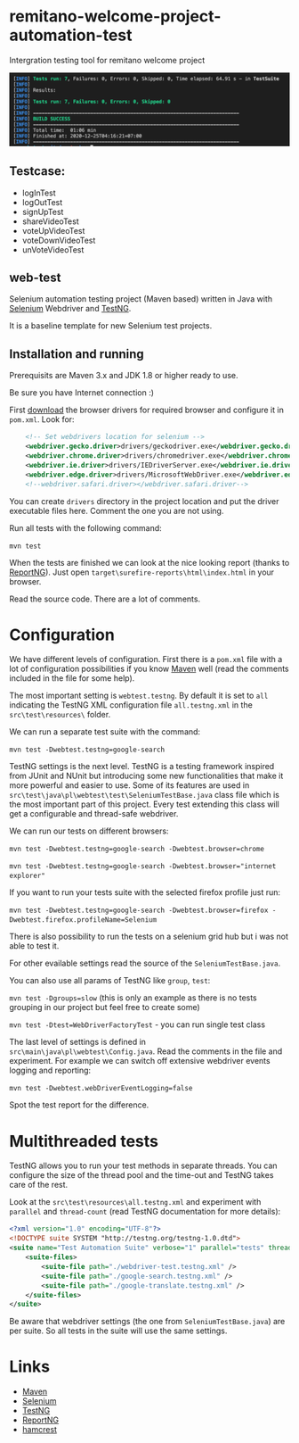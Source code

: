 # remitano-welcome-project-automation-test

Intergration testing tool for remitano welcome project

![screen shot](https://github.com/nguyentran4896/remitano-welcome-project-automation-test/blob/master/screen-shot.png)

## Testcase:

* logInTest
* logOutTest
* signUpTest
* shareVideoTest
* voteUpVideoTest
* voteDownVideoTest
* unVoteVideoTest

## web-test

Selenium automation testing project (Maven based) written in Java with [Selenium](http://www.seleniumhq.org) Webdriver and [TestNG](http://testng.org).

It is a baseline template for new Selenium test projects.

## Installation and running

Prerequisits are Maven 3.x and JDK 1.8 or higher ready to use.

Be sure you have Internet connection :)

First [download](http://www.seleniumhq.org/download/) the browser drivers for required browser and 
configure it in `pom.xml`. Look for:

```xml
    <!-- Set webdrivers location for selenium -->
    <webdriver.gecko.driver>drivers/geckodriver.exe</webdriver.gecko.driver>
    <webdriver.chrome.driver>drivers/chromedriver.exe</webdriver.chrome.driver>
    <webdriver.ie.driver>drivers/IEDriverServer.exe</webdriver.ie.driver>
    <webdriver.edge.driver>drivers/MicrosoftWebDriver.exe</webdriver.edge.driver>
    <!--webdriver.safari.driver></webdriver.safari.driver-->
```

You can create `drivers` directory in the project location and put the driver executable files here.
Comment the one you are not using.

Run all tests with the following command: 

```mvn test```

When the tests are finished we can look at the nice looking report (thanks to [ReportNG](http://reportng.uncommons.org)). Just open `target\surefire-reports\html\index.html` in your browser.

Read the source code. There are a lot of comments.

# Configuration

We have different levels of configuration. First there is a `pom.xml` file with a lot of configuration possibilities if you know [Maven](http://maven.apache.org) well (read the comments included in the file for some help).

The most important setting is `webtest.testng`. By default it is set to `all` indicating the TestNG XML configuration file `all.testng.xml` in the `src\test\resources\` folder.

We can run a separate test suite with the command:

```mvn test -Dwebtest.testng=google-search```

TestNG settings is the next level. TestNG is a testing framework inspired from JUnit and NUnit but introducing some new functionalities that make it more powerful and easier to use.
Some of its features are used in `src\test\java\pl\webtest\test\SeleniumTestBase.java` class file which is the most important part of this project. Every test extending this class will get a configurable and thread-safe webdriver.

We can run our tests on different browsers:

```mvn test -Dwebtest.testng=google-search -Dwebtest.browser=chrome```

```mvn test -Dwebtest.testng=google-search -Dwebtest.browser="internet explorer"```

If you want to run your tests suite with the selected firefox profile just run:

```mvn test -Dwebtest.testng=google-search -Dwebtest.browser=firefox -Dwebtest.firefox.profileName=Selenium```

There is also possibility to run the tests on a selenium grid hub but i was not able to test it.

For other evailable settings read the source of the `SeleniumTestBase.java`.

You can also use all params of TestNG like `group`, `test`:

```mvn test -Dgroups=slow``` (this is only an example as there is no tests grouping in our project but feel free to create some)

```mvn test -Dtest=WebDriverFactoryTest``` - you can run single test class

The last level of settings is defined in `src\main\java\pl\webtest\Config.java`.
Read the comments in the file and experiment. For example we can switch off extensive webdriver events logging and reporting:

```mvn test -Dwebtest.webDriverEventLogging=false```

Spot the test report for the difference.

# Multithreaded tests
TestNG allows you to run your test methods in separate threads. You can configure the size of the thread pool and the time-out and TestNG takes care of the rest.

Look at the `src\test\resources\all.testng.xml` and experiment with `parallel` and `thread-count` (read TestNG documentation for more details):

```xml
<?xml version="1.0" encoding="UTF-8"?>
<!DOCTYPE suite SYSTEM "http://testng.org/testng-1.0.dtd">
<suite name="Test Automation Suite" verbose="1" parallel="tests" thread-count="3">
	<suite-files>
		<suite-file path="./webdriver-test.testng.xml" />
		<suite-file path="./google-search.testng.xml" />
		<suite-file path="./google-translate.testng.xml" />
	</suite-files>
</suite>
```

Be aware that webdriver settings (the one from `SeleniumTestBase.java`) are per suite. So all tests in the suite will use the same settings.

# Links

- [Maven](http://maven.apache.org)
- [Selenium](http://www.seleniumhq.org)
- [TestNG](http://testng.org)
- [ReportNG](http://reportng.uncommons.org)
- [hamcrest](https://code.google.com/p/hamcrest)